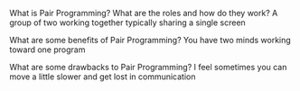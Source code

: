 What is Pair Programming? What are the roles and how do they work?
A group of two working together typically sharing a single screen

What are some benefits of Pair Programming?
You have two minds working toward one program

What are some drawbacks to Pair Programming?
I feel sometimes you can move a little slower and get lost in communication